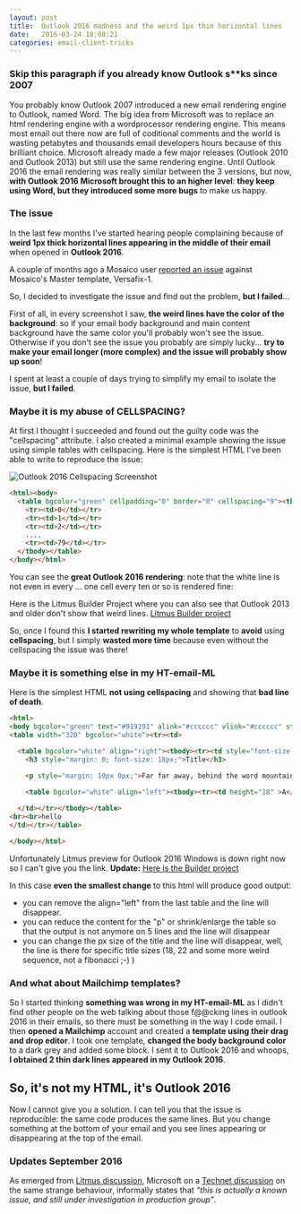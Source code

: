 ```yaml
---
layout: post
title:  Outlook 2016 madness and the weird 1px thin horizontal lines
date:   2016-03-24 18:00:21
categories: email-client-tricks
---
```


### Skip this paragraph if you already know Outlook s**ks since 2007

You probably know Outlook 2007 introduced a new email rendering engine to Outlook, named Word. The big idea from Microsoft was to replace an html rendering engine with a wordprocessor rendering engine. This means most email out there now are full of coditional comments and the world is wasting petabytes and thousands email developers hours because of this brilliant choice.
Microsoft already made a few major releases (Outlook 2010 and Outlook 2013) but still use the same rendering engine. Until Outlook 2016 the email rendering was really similar between the 3 versions, but now, **with Outlook 2016 Microsoft brought this to an higher level**: **they keep using Word, but they introduced some more bugs** to make us happy.

### The issue

In the last few months I've started hearing people complaining because of **weird 1px thick horizontal lines appearing in the middle of their email** when opened in **Outlook 2016**.

A couple of months ago a Mosaico user [reported an issue](https://github.com/voidlabs/mosaico/issues/93) against Mosaico's Master template, Versafix-1.

So, I decided to investigate the issue and find out the problem, **but I failed**...
<!--more-->

First of all, in every screenshot I saw, **the weird lines have the color of the background**: so if your email body background and main content background have the same color you'll probably won't see the issue. Otherwise if you don't see the issue you probably are simply lucky... **try to make your email longer (more complex) and the issue will probably show up soon**!

I spent at least a couple of days trying to simplify my email to isolate the issue, **but I failed**.

### Maybe it is my abuse of CELLSPACING?

At first I thought I succeeded and found out the guilty code was the "cellspacing" attribute. I also created a minimal example showing the issue using simple tables with cellspacing. 
Here is the simplest HTML I've been able to write to reproduce the issue:

![Outlook 2016 Cellspacing Screenshot](https://raw.githubusercontent.com/voidlabs/mosaico.io/gh-pages/assets/images/outlook2016-cellspacing-lines.png)

```html
<html><body>
  <table bgcolor="green" cellpadding="0" border="0" cellspacing="9"><tbody>
    <tr><td>0</td></tr>
    <tr><td>1</td></tr>
    <tr><td>2</td></tr>
    ....
    <tr><td>79</td></tr>
  </tbody></table>
</body></html>
```

You can see the **great Outlook 2016 rendering**: note that the white line is not even in every <td>... one cell every ten or so is rendered fine:

Here is the Litmus Builder Project where you can also see that Outlook 2013 and older don't show that weird lines.
[Litmus Builder project](https://litmus.com/builder/76a0fdb)

So, once I found this **I started rewriting my whole template** to **avoid** using **cellspacing**, but I simply **wasted more time** because even without the cellspacing the issue was there!

### Maybe it is something else in my HT-email-ML

Here is the simplest HTML **not using cellspacing** and showing that **bad line of death**.

```html
<html>
<body bgcolor="green" text="#919191" alink="#cccccc" vlink="#cccccc" style="margin: 0;padding: 0;color: #919191;">
<table width="320" bgcolor="white"><tr><td>

  <table bgcolor="white" align="right"><tbody><tr><td style="font-size: 13px; font-family: Arial, Helvetica, sans-serif;">
    <h3 style="margin: 0; font-size: 18px;">Title</h3>

    <p style="margin: 10px 0px;">Far far away, behind the word mountains, far from the countries behind the word mountains, far from the countries behind the word mountains, far from the countries there live the blind texts countries there live the blind texts. </p>

  	<table bgcolor="white" align="left"><tbody><tr><td height="18" >A</td></tr></tbody></table>
      
  </td></tr></tbody></table>
<br><br>hello
</td></tr></table>

</body></html> 
```

Unfortunately Litmus preview for Outlook 2016 Windows is down right now so I can't give you the link. **Update:** [Here is the Builder project](https://litmus.com/builder/abf9848) 

In this case **even the smallest change** to this html will produce good output:

- you can remove the align="left" from the last table and the line will disappear.
- you can reduce the content for the "p" or shrink/enlarge the table so that the output is not anymore on 5 lines and the line will disappear
- you can change the px size of the title and the line will disappear, well, the line is there for specific title sizes (18, 22 and some more weird sequence, not a fibonacci ;-) )

### And what about Mailchimp templates?

So I started thinking **something was wrong in my HT-email-ML** as I didn't find other people on the web talking about those f@@cking lines in outlook 2016 in their emails, so there must be something in the way I code email.
I then **opened a Mailchimp** account and created a **template using their drag and drop editor**. I took one template, **changed the body background color** to a dark grey and added some block. I sent it to Outlook 2016 and whoops, **I obtained 2 thin dark lines appeared in my Outlook 2016**.

## So, it's not my HTML, it's Outlook 2016

Now I cannot give you a solution. I can tell you that the issue is reproducible: the same code produces the same lines. But you change something at the bottom of your email and you see lines appearing or disappearing at the top of the email.

### Updates September 2016

As emerged from [Litmus discussion](https://litmus.com/community/discussions/4990-outlook-2016-1px-horizontal-lines-showing-up-in-the-body?utm_swu=1756#%23comment-8961), Microsoft on a [Technet discussion](https://social.technet.microsoft.com/Forums/office/en-US/1f4f1e03-8ad5-4079-bc18-8fcaaa7b785d/outlook-2016-renders-horizontal-lines-seemingly-randomly-in-html-emails?forum=Office2016ITPro) on the same strange behaviour, informally states that *"this is actually a known issue, and still under investigation in production group"*. 
